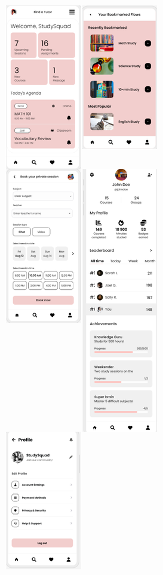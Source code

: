 <img src="home.png" alt="Image Description" width="200" style="vertical-align: top;"/>      <img src="bookmarks.png" style="vertical-align: top;" alt="Image Description" width="200"/>      <img src="bookSession.png" style="vertical-align: top;" alt="Image Description" width="200"/>      <img src="profile.png" style="vertical-align: top;" alt="Image Description" width="200"/>      <img src="settings.png" style="vertical-align: top;" alt="Image Description" width="200"/>    
